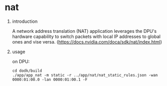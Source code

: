 # nat
1. introduction 

    A network address translation (NAT) application leverages the DPU's hardware capability to switch packets with local IP addresses to global ones and vise versa. (https://docs.nvidia.com/doca/sdk/nat/index.html)


2. usage

    on DPU:
    ```
    cd dodk/build
    ./app/app_nat -m static -r ../app/nat/nat_static_rules.json -wan 0000:01:00.0 -lan 0000:01:00.1 -F
    ```